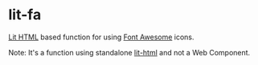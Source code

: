 # lit-fa

[Lit HTML](https://lit.dev/docs/libraries/standalone-templates/) based
function for using [Font Awesome](https://fontawesome.com/) icons.

Note: It's a function using standalone
[lit-html](https://www.npmjs.com/package/lit-html) and not a Web Component.
